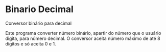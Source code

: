 # Binario Decimal
Conversor binário para decimal

Este programa converter número binário, apartir do número que o usuário digita, para número decimal.
O conversor aceita número máximo de até 8 digitos e só aceita 0 e 1.
